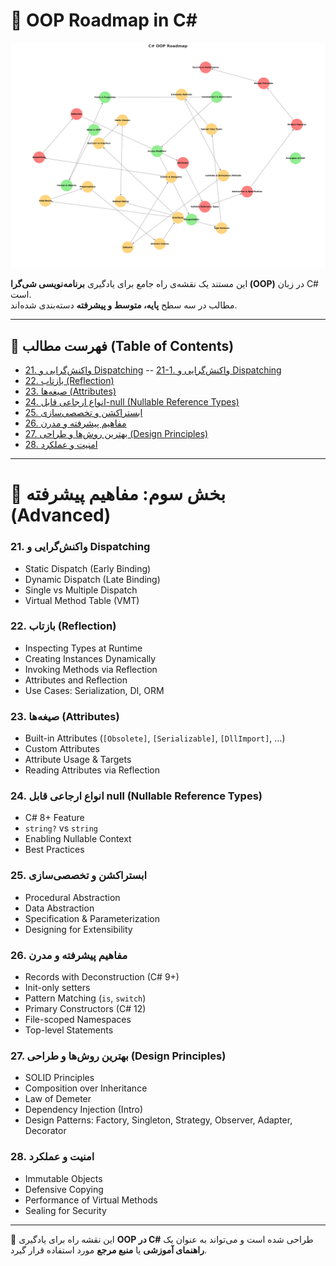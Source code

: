 ﻿# 🚀 OOP Roadmap in C#

![](../OOP_Roadmap.jpg)

این مستند یک نقشه‌ی راه جامع برای یادگیری **برنامه‌نویسی شی‌گرا (OOP)** در زبان C# است.  
مطالب در سه سطح **پایه، متوسط و پیشرفته** دسته‌بندی شده‌اند.

---

## 📑 فهرست مطالب (Table of Contents)


- [21. واکنش‌گرایی و Dispatching](#21-واکنشگرایی-و-dispatching)
--  [21-1. واکنش‌گرایی و Dispatching](#21-واکنشگرایی-و-dispatching)
- [22. بازتاب (Reflection)](#22-بازتاب-reflection)
- [23. صیغه‌ها (Attributes)](#23-صیغهها-attributes)
- [24. انواع ارجاعی قابل-null (Nullable Reference Types)](#24-انواع-ارجاعی-قابل-null-nullable-reference-types)
- [25. ابستراکشن و تخصصی‌سازی](#25-ابستراکشن-و-تخصصیسازی)
- [26. مفاهیم پیشرفته و مدرن](#26-مفاهیم-پیشرفته-و-مدرن)
- [27. بهترین روش‌ها و طراحی (Design Principles)](#27-بهترین-روشها-و-طراحی-design-principles)
- [28. امنیت و عملکرد](#28-امنیت-و-عملکرد)

---



# 🔴 بخش سوم: مفاهیم پیشرفته (Advanced)

### 21. واکنش‌گرایی و Dispatching
- Static Dispatch (Early Binding)  
- Dynamic Dispatch (Late Binding)  
- Single vs Multiple Dispatch  
- Virtual Method Table (VMT)  

### 22. بازتاب (Reflection)
- Inspecting Types at Runtime  
- Creating Instances Dynamically  
- Invoking Methods via Reflection  
- Attributes and Reflection  
- Use Cases: Serialization, DI, ORM  

### 23. صیغه‌ها (Attributes)
- Built-in Attributes (`[Obsolete]`, `[Serializable]`, `[DllImport]`, …)  
- Custom Attributes  
- Attribute Usage & Targets  
- Reading Attributes via Reflection  

### 24. انواع ارجاعی قابل null (Nullable Reference Types)
- C# 8+ Feature  
- `string?` vs `string`  
- Enabling Nullable Context  
- Best Practices  

### 25. ابستراکشن و تخصصی‌سازی
- Procedural Abstraction  
- Data Abstraction  
- Specification & Parameterization  
- Designing for Extensibility  

### 26. مفاهیم پیشرفته و مدرن
- Records with Deconstruction (C# 9+)  
- Init-only setters  
- Pattern Matching (`is`, `switch`)  
- Primary Constructors (C# 12)  
- File-scoped Namespaces  
- Top-level Statements  

### 27. بهترین روش‌ها و طراحی (Design Principles)
- SOLID Principles  
- Composition over Inheritance  
- Law of Demeter  
- Dependency Injection (Intro)  
- Design Patterns: Factory, Singleton, Strategy, Observer, Adapter, Decorator  

### 28. امنیت و عملکرد
- Immutable Objects  
- Defensive Copying  
- Performance of Virtual Methods  
- Sealing for Security  

---

📌 این نقشه راه برای یادگیری **OOP در C#** طراحی شده است و می‌تواند به عنوان یک **راهنمای آموزشی** یا **منبع مرجع** مورد استفاده قرار گیرد.
